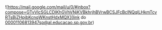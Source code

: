 ![https://mail.google.com/mail/u/0/#inbox?compose=GTvVlcSGLCDlKhGVhVNjKVBkhrjhBVrwBCSJFcBclNQqlLHkmTcvRTsBjZHpjbKcnqWKnstHdxMQX](link do 00001106813947sp@al.educacao.sp.gov.br)
